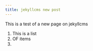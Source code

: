```yaml
---
title: jekyllcms new post
---
```

This is a test of a new page on jekyllcms

1. This is a list
2. OF items
3. 
